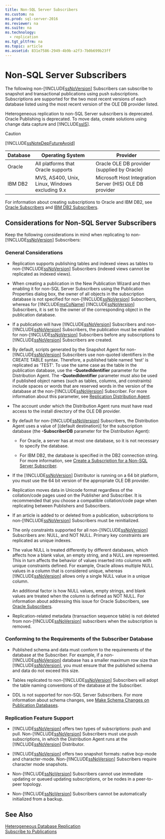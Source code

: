```yaml
---
title: Non-SQL Server Subscribers
ms.custom: na
ms.prod: sql-server-2016
ms.reviewer: na
ms.suite: na
ms.technology: 
  - replication
ms.tgt_pltfrm: na
ms.topic: article
ms.assetid: 831e7586-2949-4b9b-a2f3-7b0b699b23ff
---
```

# Non-SQL Server Subscribers
  The following non\-[!INCLUDE[ssNoVersion](../../Token/Other/ssNoVersion_md.md)] Subscribers can subscribe to snapshot and transactional publications using push subscriptions. Subscriptions are supported for the two most recent versions of each database listed using the most recent version of the OLE DB provider listed.  
  
 Heterogeneous replication to non\-SQL Server subscribers is deprecated. Oracle Publishing is deprecated. To move data, create solutions using change data capture and [!INCLUDE[ssIS](../../Token/Other/ssIS_md.md)].  
  
> [!CAUTION]  
>  [!INCLUDE[ssNoteDepFutureAvoid](../../Token/Other/ssNoteDepFutureAvoid_md.md)]  
  
|Database|Operating System|Provider|  
|--------------|----------------------|--------------|  
|Oracle|All platforms that Oracle supports|Oracle OLE DB provider \(supplied by Oracle\)|  
|IBM DB2|MVS, AS400, Unix, Linux, Windows excluding 9.x|Microsoft Host Integration Server \(HIS\) OLE DB provider|  
  
 For information about creating subscriptions to Oracle and IBM DB2, see [Oracle Subscribers](../../Topics/TopicNameNotContainA/Oracle-Subscribers.md) and [IBM DB2 Subscribers](../../Topics/TopicNameNotContainA/IBM-DB2-Subscribers.md).  
  
## Considerations for Non\-SQL Server Subscribers  
 Keep the following considerations in mind when replicating to non\-[!INCLUDE[ssNoVersion](../../Token/Other/ssNoVersion_md.md)] Subscribers:  
  
### General Considerations  
  
-   Replication supports publishing tables and indexed views as tables to non\-[!INCLUDE[ssNoVersion](../../Token/Other/ssNoVersion_md.md)] Subscribers \(indexed views cannot be replicated as indexed views\).  
  
-   When creating a publication in the New Publication Wizard and then enabling it for non\-SQL Server Subscribers using the Publication Properties dialog box, the owner of all objects in the subscription database is not specified for non\-[!INCLUDE[ssNoVersion](../../Token/Other/ssNoVersion_md.md)] Subscribers, whereas for [!INCLUDE[msCoName](../../Token/Other/msCoName_md.md)] [!INCLUDE[ssNoVersion](../../Token/Other/ssNoVersion_md.md)] Subscribers, it is set to the owner of the corresponding object in the publication database.  
  
-   If a publication will have [!INCLUDE[ssNoVersion](../../Token/Other/ssNoVersion_md.md)] Subscribers and non\-[!INCLUDE[ssNoVersion](../../Token/Other/ssNoVersion_md.md)] Subscribers, the publication must be enabled for non\-[!INCLUDE[ssNoVersion](../../Token/Other/ssNoVersion_md.md)] Subscribers before any subscriptions to [!INCLUDE[ssNoVersion](../../Token/Other/ssNoVersion_md.md)] Subscribers are created.  
  
-   By default, scripts generated by the Snapshot Agent for non\-[!INCLUDE[ssNoVersion](../../Token/Other/ssNoVersion_md.md)] Subscribers use non\-quoted identifiers in the CREATE TABLE syntax. Therefore, a published table named 'test' is replicated as 'TEST'. To use the same case as the table in the publication database, use the **\-QuotedIdentifier** parameter for the Distribution Agent. The **\-QuotedIdentifier** parameter must also be used if published object names \(such as tables, columns, and constraints\) include spaces or words that are reserved words in the version of the database at the non\-[!INCLUDE[ssNoVersion](../../Token/Other/ssNoVersion_md.md)] Subscriber. For more information about this parameter, see [Replication Distribution Agent](../../Topics/TopicNameNotContainA/Replication-Distribution-Agent.md).  
  
-   The account under which the Distribution Agent runs must have read access to the install directory of the OLE DB provider.  
  
-   By default for non\-[!INCLUDE[ssNoVersion](../../Token/Other/ssNoVersion_md.md)] Subscribers, the Distribution Agent uses a value of \[\(default destination\)\] for the subscription database \(the **\-SubscriberDB** parameter for the Distribution Agent\):  
  
    -   For Oracle, a server has at most one database, so it is not necessary to specify the database.  
  
    -   For IBM DB2, the database is specified in the DB2 connection string. For more information, see [Create a Subscription for a Non-SQL Server Subscriber](../../Topics/TopicNameContainA/Create-a-Subscription-for-a-Non-SQL-Server-Subscriber.md).  
  
-   If the [!INCLUDE[ssNoVersion](../../Token/Other/ssNoVersion_md.md)] Distributor is running on a 64 bit platform, you must use the 64 bit version of the appropriate OLE DB provider.  
  
-   Replication moves data in Unicode format regardless of the collation\/code pages used on the Publisher and Subscriber. It is recommended that you choose a compatible collation\/code page when replicating between Publishers and Subscribers.  
  
-   If an article is added to or deleted from a publication, subscriptions to non\-[!INCLUDE[ssNoVersion](../../Token/Other/ssNoVersion_md.md)] Subscribers must be reinitialized.  
  
-   The only constraints supported for all non\-[!INCLUDE[ssNoVersion](../../Token/Other/ssNoVersion_md.md)] Subscribers are: NULL, and NOT NULL. Primary key constraints are replicated as unique indexes.  
  
-   The value NULL is treated differently by different databases, which affects how a blank value, an empty string, and a NULL are represented. This in turn affects the behavior of values inserted into columns with unique constraints defined. For example, Oracle allows multiple NULL values in a column that is considered unique, whereas [!INCLUDE[ssNoVersion](../../Token/Other/ssNoVersion_md.md)] allows only a single NULL value in a unique column.  
  
     An additional factor is how NULL values, empty strings, and blank values are treated when the column is defined as NOT NULL. For information about addressing this issue for Oracle Subscribers, see [Oracle Subscribers](../../Topics/TopicNameNotContainA/Oracle-Subscribers.md).  
  
-   Replication\-related metadata \(transaction sequence table\) is not deleted from non\-[!INCLUDE[ssNoVersion](../../Token/Other/ssNoVersion_md.md)] subscribers when the subscription is removed.  
  
### Conforming to the Requirements of the Subscriber Database  
  
-   Published schema and data must conform to the requirements of the database at the Subscriber. For example, if a non\-[!INCLUDE[ssNoVersion](../../Token/Other/ssNoVersion_md.md)] database has a smaller maximum row size than [!INCLUDE[ssNoVersion](../../Token/Other/ssNoVersion_md.md)], you must ensure that the published schema and data do not exceed this size.  
  
-   Tables replicated to non\-[!INCLUDE[ssNoVersion](../../Token/Other/ssNoVersion_md.md)] Subscribers will adopt the table naming conventions of the database at the Subscriber.  
  
-   DDL is not supported for non\-SQL Server Subscribers. For more information about schema changes, see [Make Schema Changes on Publication Databases](../../Topics/TopicNameNotContainA/Make-Schema-Changes-on-Publication-Databases.md).  
  
### Replication Feature Support  
  
-   [!INCLUDE[ssNoVersion](../../Token/Other/ssNoVersion_md.md)] offers two types of subscriptions: push and pull. Non\-[!INCLUDE[ssNoVersion](../../Token/Other/ssNoVersion_md.md)] Subscribers must use push subscriptions, in which the Distribution Agent runs at the [!INCLUDE[ssNoVersion](../../Token/Other/ssNoVersion_md.md)] Distributor.  
  
-   [!INCLUDE[ssNoVersion](../../Token/Other/ssNoVersion_md.md)] offers two snapshot formats: native bcp\-mode and character\-mode. Non\-[!INCLUDE[ssNoVersion](../../Token/Other/ssNoVersion_md.md)] Subscribers require character mode snapshots.  
  
-   Non\-[!INCLUDE[ssNoVersion](../../Token/Other/ssNoVersion_md.md)] Subscribers cannot use immediate updating or queued updating subscriptions, or be nodes in a peer\-to\-peer topology.  
  
-   Non\-[!INCLUDE[ssNoVersion](../../Token/Other/ssNoVersion_md.md)] Subscribers cannot be automatically initialized from a backup.  
  
## See Also  
 [Heterogeneous Database Replication](../../Topics/TopicNameNotContainA/Heterogeneous-Database-Replication.md)   
 [Subscribe to Publications](../../Topics/TopicNameNotContainA/Subscribe-to-Publications.md)  
  
  